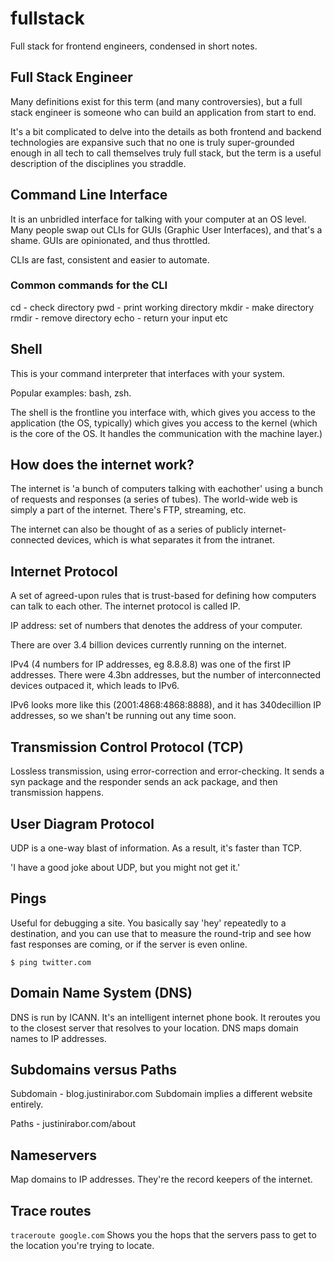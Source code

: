 # fullstack
Full stack for frontend engineers, condensed in short notes. 

## Full Stack Engineer
Many definitions exist for this term (and many controversies), but a full stack engineer is someone who can build an application from start to end. 

It's a bit complicated to delve into the details as both frontend and backend technologies are expansive such that no one is truly super-grounded enough in all tech to call themselves truly full stack, but the term is a useful description of the disciplines you straddle. 

## Command Line Interface
It is an unbridled interface for talking with your computer at an OS level. Many people swap out CLIs for GUIs (Graphic User Interfaces), and that's a shame. GUIs are opinionated, and thus throttled. 

CLIs are fast, consistent and easier to automate. 

### Common commands for the CLI
cd - check directory
pwd - print working directory
mkdir - make directory
rmdir - remove directory
echo - return your input
etc

## Shell 
This is your command interpreter that interfaces with your system. 

Popular examples: bash, zsh. 

The shell is the frontline you interface with, which gives you access to the application (the OS, typically) which gives you access to the kernel (which is the core of the OS. It handles the communication with the machine layer.)

## How does the internet work?
The internet is 'a bunch of computers talking with eachother' using a bunch of requests and responses (a series of tubes). The world-wide web is simply a part of the internet. There's FTP, streaming, etc. 

The internet can also be thought of as a series of publicly internet-connected devices, which is what separates it from the intranet. 

## Internet Protocol
A set of agreed-upon rules that is trust-based for defining how computers can talk to each other. The internet protocol is called IP. 

IP address: set of numbers that denotes the address of your computer. 

There are over 3.4 billion devices currently running on the internet. 

IPv4 (4 numbers for IP addresses, eg 8.8.8.8) was one of the first IP addresses. There were 4.3bn addresses, but the number of interconnected devices outpaced it, which leads to IPv6.

IPv6 looks more like this (2001:4868:4868:8888), and it has 340decillion IP addresses, so we shan't be running out any time soon.

## Transmission Control Protocol (TCP)
Lossless transmission, using error-correction and error-checking. It sends a syn package and the responder sends an ack package, and then transmission happens. 

## User Diagram Protocol
UDP is a one-way blast of information. As a result, it's faster than TCP. 

'I have a good joke about UDP, but you might not get it.' 

## Pings
Useful for debugging a site. You basically say 'hey' repeatedly to a destination, and you can use that to measure the round-trip and see how fast responses are coming, or if the server is even online.

`$ ping twitter.com`

## Domain Name System (DNS)
DNS is run by ICANN. It's an intelligent internet phone book. It reroutes you to the closest server that resolves to your location. DNS maps domain names to IP addresses. 

## Subdomains versus Paths
Subdomain - blog.justinirabor.com
Subdomain implies a different website entirely. 

Paths - justinirabor.com/about


## Nameservers
Map domains to IP addresses. They're the record keepers of the internet. 

## Trace routes
`traceroute google.com`
Shows you the hops that the servers pass to get to the location you're trying to locate. 